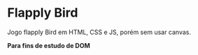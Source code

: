 # Flapply Bird
Jogo flapply Bird em HTML, CSS e JS, porém sem usar canvas.

**Para fins de estudo de DOM**
